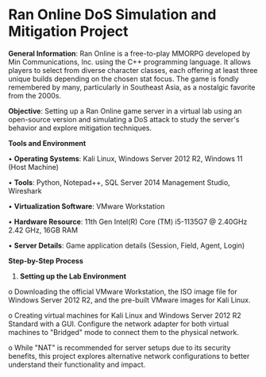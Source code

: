 # Ran Online DoS Simulation and Mitigation Project
**General Information**: Ran Online is a free-to-play MMORPG developed by Min Communications, Inc. using the C++ programming language. It allows players to select from diverse character classes, each offering at least three unique builds depending on the chosen stat focus. The game is fondly remembered by many, particularly in Southeast Asia, as a nostalgic favorite from the 2000s.

**Objective**: Setting up a Ran Online game server in a virtual lab using an open-source version and simulating a DoS attack to study the server's behavior and explore mitigation techniques.

**Tools and Environment**

•	**Operating Systems**: Kali Linux, Windows Server 2012 R2, Windows 11 (Host Machine)

•	**Tools**: Python, Notepad++, SQL Server 2014 Management Studio, Wireshark

•	**Virtualization Software**: VMware Workstation

•	**Hardware Resource**: 11th Gen Intel(R) Core (TM) i5-1135G7 @ 2.40GHz 2.42 GHz, 16GB RAM

•	**Server Details**: Game application details (Session, Field, Agent, Login)


**Step-by-Step Process**

1.	**Setting up the Lab Environment**

o	Downloading the official VMware Workstation, the ISO image file for Windows Server 2012 R2, and the pre-built VMware images for Kali Linux.

o	Creating virtual machines for Kali Linux and Windows Server 2012 R2 Standard with a GUI. Configure the network adapter for both virtual machines to "Bridged" mode to connect them to the physical network.

o	While "NAT" is recommended for server setups due to its security benefits, this project explores alternative network configurations to better understand their functionality and impact.



